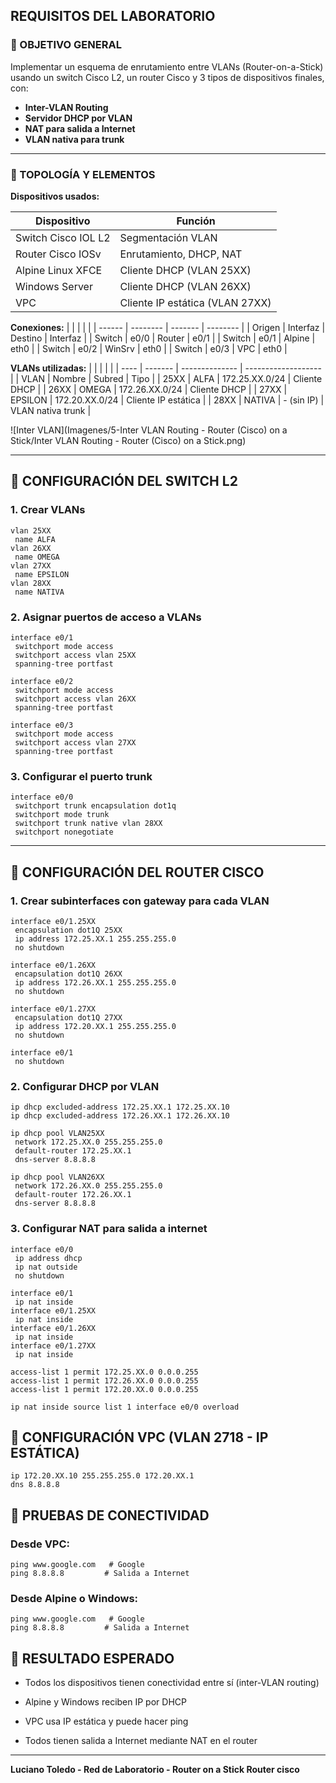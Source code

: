 ## REQUISITOS DEL LABORATORIO
### 🧩 OBJETIVO GENERAL

Implementar un esquema de enrutamiento entre VLANs (Router-on-a-Stick) usando un switch Cisco L2, un router Cisco y 3 tipos de dispositivos finales, con:
- **Inter-VLAN Routing**
- **Servidor DHCP por VLAN**
- **NAT para salida a Internet**
- **VLAN nativa para trunk**
---
### 💪 TOPOLOGÍA Y ELEMENTOS
**Dispositivos usados:**

| Dispositivo         | Función                         |
| ------------------- | ------------------------------- |
| Switch Cisco IOL L2 | Segmentación VLAN               |
| Router Cisco IOSv   | Enrutamiento, DHCP, NAT         |
| Alpine Linux XFCE   | Cliente DHCP (VLAN 25XX)        |
| Windows Server      | Cliente DHCP (VLAN 26XX)        |
| VPC                 | Cliente IP estática (VLAN 27XX) |

**Conexiones:**
|        |          |         |          |
| ------ | -------- | ------- | -------- |
| Origen | Interfaz | Destino | Interfaz |
| Switch | e0/0     | Router  | e0/1     |
| Switch | e0/1     | Alpine  | eth0     |
| Switch | e0/2     | WinSrv  | eth0     |
| Switch | e0/3     | VPC     | eth0     |

**VLANs utilizadas:**
|      |         |                |                     |
| ---- | ------- | -------------- | ------------------- |
| VLAN | Nombre  | Subred         | Tipo                |
| 25XX | ALFA    | 172.25.XX.0/24 | Cliente DHCP        |
| 26XX | OMEGA   | 172.26.XX.0/24 | Cliente DHCP        |
| 27XX | EPSILON | 172.20.XX.0/24 | Cliente IP estática |
| 28XX | NATIVA  | - (sin IP)     | VLAN nativa trunk   |

![Inter VLAN](Imagenes/5-Inter VLAN Routing - Router (Cisco) on a Stick/Inter VLAN Routing - Router (Cisco) on a Stick.png)


---
## 🔧 CONFIGURACIÓN DEL SWITCH L2

### 1. Crear VLANs
```batch
vlan 25XX
 name ALFA
vlan 26XX
 name OMEGA
vlan 27XX
 name EPSILON
vlan 28XX
 name NATIVA
```

### 2. Asignar puertos de acceso a VLANs

```batch
interface e0/1
 switchport mode access
 switchport access vlan 25XX
 spanning-tree portfast

interface e0/2
 switchport mode access
 switchport access vlan 26XX
 spanning-tree portfast

interface e0/3
 switchport mode access
 switchport access vlan 27XX
 spanning-tree portfast
```
### 3. Configurar el puerto trunk

```batch
interface e0/0
 switchport trunk encapsulation dot1q
 switchport mode trunk
 switchport trunk native vlan 28XX
 switchport nonegotiate
```

---
## 🚀 CONFIGURACIÓN DEL ROUTER CISCO

### 1. Crear subinterfaces con gateway para cada VLAN

```batch
interface e0/1.25XX
 encapsulation dot1Q 25XX
 ip address 172.25.XX.1 255.255.255.0
 no shutdown

interface e0/1.26XX
 encapsulation dot1Q 26XX
 ip address 172.26.XX.1 255.255.255.0
 no shutdown

interface e0/1.27XX
 encapsulation dot1Q 27XX
 ip address 172.20.XX.1 255.255.255.0
 no shutdown

interface e0/1
 no shutdown
```
### 2. Configurar DHCP por VLAN

```batch
ip dhcp excluded-address 172.25.XX.1 172.25.XX.10
ip dhcp excluded-address 172.26.XX.1 172.26.XX.10

ip dhcp pool VLAN25XX
 network 172.25.XX.0 255.255.255.0
 default-router 172.25.XX.1
 dns-server 8.8.8.8

ip dhcp pool VLAN26XX
 network 172.26.XX.0 255.255.255.0
 default-router 172.26.XX.1
 dns-server 8.8.8.8
```

### 3. Configurar NAT para salida a internet

```batch
interface e0/0
 ip address dhcp
 ip nat outside
 no shutdown

interface e0/1
 ip nat inside
interface e0/1.25XX
 ip nat inside
interface e0/1.26XX
 ip nat inside
interface e0/1.27XX
 ip nat inside

access-list 1 permit 172.25.XX.0 0.0.0.255
access-list 1 permit 172.26.XX.0 0.0.0.255
access-list 1 permit 172.20.XX.0 0.0.0.255

ip nat inside source list 1 interface e0/0 overload
```

## 💼 CONFIGURACIÓN VPC (VLAN 2718 - IP ESTÁTICA)

```batch
ip 172.20.XX.10 255.255.255.0 172.20.XX.1
dns 8.8.8.8
```

## 🔌 PRUEBAS DE CONECTIVIDAD

### Desde VPC:

```batch
ping www.google.com   # Google
ping 8.8.8.8         # Salida a Internet
```

### Desde Alpine o Windows:

```batch
ping www.google.com   # Google
ping 8.8.8.8         # Salida a Internet
```


## 📄 RESULTADO ESPERADO

- Todos los dispositivos tienen conectividad entre sí (inter-VLAN routing)
    
- Alpine y Windows reciben IP por DHCP
    
- VPC usa IP estática y puede hacer ping
    
- Todos tienen salida a Internet mediante NAT en el router
    

---
**Luciano Toledo - Red de Laboratorio - Router on a Stick Router cisco**
